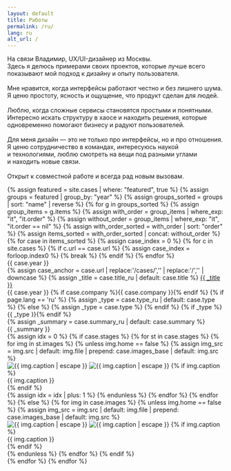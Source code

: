 ```yaml
---
layout: default
title: Работы
permalink: /ru/
lang: ru
alt_url: /
---
```


<div class="container">
  <div class="intro-hero">
    <p id="intro-line" class="intro-line">
    На связи Владимир, UX/UI-дизайнер из&nbsp;Москвы.<br>Здесь я&nbsp;делюсь примерами своих проектов, которые лучше всего показывают мой подход к&nbsp;дизайну и&nbsp;опыту пользователя.<br><br>
   Мне нравится, когда интерфейсы работают честно и&nbsp;без&nbsp;лишнего шума. Я&nbsp;ценю простоту, ясность и&nbsp;ощущение, что&nbsp;продукт сделан для&nbsp;людей.<br><br>
Люблю, когда сложные сервисы становятся простыми и&nbsp;понятными. Интересно искать структуру в&nbsp;хаосе и&nbsp;находить решения, которые одновременно помогают бизнесу и&nbsp;радуют пользователей.<br><br>Для&nbsp;меня дизайн — это не&nbsp;только про&nbsp;интерфейсы, но&nbsp;и&nbsp;про&nbsp;отношения. Я&nbsp;ценю сотрудничество в&nbsp;командах, интересуюсь наукой и&nbsp;технологиями, люблю смотреть на&nbsp;вещи под&nbsp;разными углами и&nbsp;находить новые связи.<br><br>Открыт к&nbsp;совместной работе и&nbsp;всегда рад новым вызовам.</p>
    <!-- Градиентный разделитель -->
    <div class="intro-divider"></div>
  </div>
</div>
<!-- Главные кейсы -->
<div class="featured-cases">
  {% assign featured = site.cases | where: "featured", true %}
  {% assign groups = featured | group_by: "year" %}
  {% assign groups_sorted = groups | sort: "name" | reverse %}
  {% for g in groups_sorted %}
    {% assign group_items = g.items %}
    {% assign with_order = group_items | where_exp: "it", "it.order" %}
    {% assign without_order = group_items | where_exp: "it", "it.order == nil" %}
    {% assign with_order_sorted = with_order | sort: "order" %}
    {% assign items_sorted = with_order_sorted | concat: without_order %}
    {% for case in items_sorted %}
      {% assign case_index = 0 %}
      {% for c in site.cases %}
        {% if c.url == case.url %}
          {% assign case_index = forloop.index0 %}
          {% break %}
        {% endif %}
      {% endfor %}
      <div class="case-block">
        <div class="case-year-rail">{{ case.year }}</div>
        <div class="case-meta2">
          <div class="case-title-row">
          {% assign case_anchor = case.url | replace:'/cases/','' | replace:'/','' | downcase %}
{% assign _title = case.title_ru | default: case.title %}
<a href="{{ site.baseurl }}/ru/cases/#case-{{ case_anchor }}" class="case-title2">{{ _title }}</a>
          </div>
          <!-- Мета: каждая часть в своем span; год для мобильной версии -->
          <div class="case-meta2-inline">
            <span class="case-year-inline">{{ case.year }}</span>
            {% if case.company %}<span class="case-company">{{ case.company }}</span>{% endif %}
            {% if page.lang == 'ru' %}
  {% assign _type = case.type_ru | default: case.type %}
{% else %}
  {% assign _type = case.type %}
{% endif %}
{% if _type %}<span class="case-type">{{ _type }}</span>{% endif %}
          </div>
          {% assign _summary = case.summary_ru | default: case.summary %}
<div class="case-summary2">{{ _summary }}</div>
        </div>
        <div class="case-gallery">
          {% assign idx = 0 %}
          {% if case.stages %}
            {% for st in case.stages %}
              {% for img in st.images %}
                {% unless img.home == false %}
                  {% assign img_src = img.src | default: img.file | prepend: case.images_base | default: img.src %}
                  <div class="case-gallery-item">
                    <img
                      class="case-thumb2 lazy-img"
                      data-src="{{ site.baseurl }}{{ img_src }}"
                      alt="{{ img.caption | escape }}"
                      decoding="async"
                      onclick="openHomeGallery({{ case_index }}, {{ idx }})">
                    <noscript><img src="{{ site.baseurl }}{{ img_src }}" alt="{{ img.caption | escape }}"></noscript>
                    {% if img.caption %}<div class="case-thumb-caption">{{ img.caption }}</div>{% endif %}
                  </div>
                  {% assign idx = idx | plus: 1 %}
                {% endunless %}
              {% endfor %}
            {% endfor %}
          {% else %}
            {% for img in case.images %}
  {% unless img.home == false %}
    {% assign img_src = img.src | default: img.file | prepend: case.images_base | default: img.src %}
    <div class="case-gallery-item">
      <img
        class="case-thumb2 lazy-img"
        data-src="{{ site.baseurl }}{{ img_src }}"
                    alt="{{ img.caption | escape }}"
                    decoding="async"
                    onclick="openHomeGallery({{ case_index }}, {{ forloop.index0 }})">
                  <noscript><img src="{{ site.baseurl }}{{ img_src }}" alt="{{ img.caption | escape }}"></noscript>
                  {% if img.caption %}<div class="case-thumb-caption">{{ img.caption }}</div>{% endif %}
                </div>
              {% endunless %}
            {% endfor %}
          {% endif %}
        </div>
      </div>
    {% endfor %}
  {% endfor %}
</div>
<script>
(function(){
  var h = new Date().getHours();
  var greet = (h < 5)  ? 'Доброй ночи'
            : (h < 12) ? 'Доброго утра'
            : (h < 18) ? 'Привет'
            :            'Хорошего вечера';

  var el = document.getElementById('intro-line');
  if (!el) return;
  var text = el.innerHTML;
  el.innerHTML = '<span class="greet">'+greet+'</span> 🖖 ' + text;
})();
</script>
